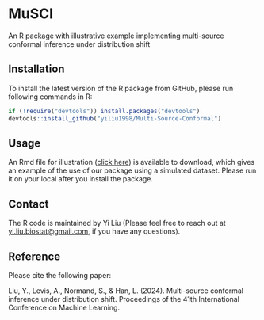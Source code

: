 # MuSCI
An R package with illustrative example implementing multi-source conformal inference under distribution shift

## Installation
To install the latest version of the R package from GitHub, please run following commands in R:

```r
if (!require("devtools")) install.packages("devtools")
devtools::install_github("yiliu1998/Multi-Source-Conformal")
```

## Usage
An Rmd file for illustration ([click here](https://github.com/yiliu1998/Multi-Source-Conformal/tree/main/vignettes)) is available to download, which gives an example of the use of our package using a simulated dataset. Please run it on your local after you install the package. 

## Contact 
The R code is maintained by Yi Liu (Please feel free to reach out at yi.liu.biostat@gmail.com, if you have any questions). 

## Reference
Please cite the following paper:

Liu, Y., Levis, A., Normand, S., & Han, L. (2024). Multi-source conformal inference under distribution shift. Proceedings of the 41th International Conference on Machine Learning. 
